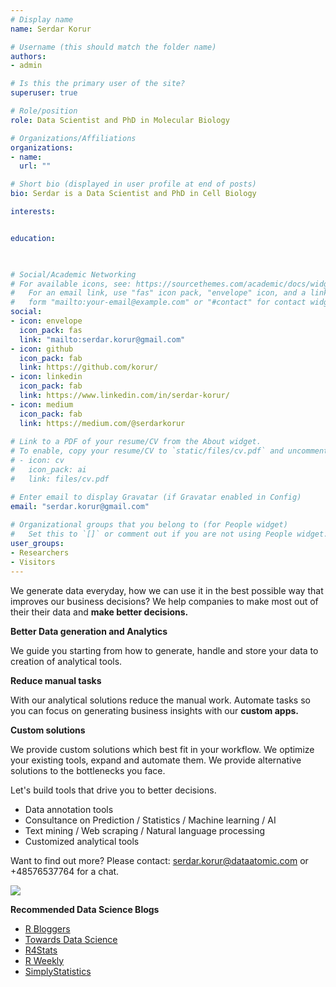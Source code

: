 ```yaml
---
# Display name
name: Serdar Korur

# Username (this should match the folder name)
authors:
- admin

# Is this the primary user of the site?
superuser: true

# Role/position
role: Data Scientist and PhD in Molecular Biology

# Organizations/Affiliations
organizations:
- name: 
  url: ""

# Short bio (displayed in user profile at end of posts)
bio: Serdar is a Data Scientist and PhD in Cell Biology

interests:


education:

  

# Social/Academic Networking
# For available icons, see: https://sourcethemes.com/academic/docs/widgets/#icons
#   For an email link, use "fas" icon pack, "envelope" icon, and a link in the
#   form "mailto:your-email@example.com" or "#contact" for contact widget.
social:
- icon: envelope
  icon_pack: fas
  link: "mailto:serdar.korur@gmail.com"
- icon: github
  icon_pack: fab
  link: https://github.com/korur/
- icon: linkedin
  icon_pack: fab
  link: https://www.linkedin.com/in/serdar-korur/
- icon: medium
  icon_pack: fab
  link: https://medium.com/@serdarkorur
  
# Link to a PDF of your resume/CV from the About widget.
# To enable, copy your resume/CV to `static/files/cv.pdf` and uncomment the lines below.  
# - icon: cv
#   icon_pack: ai
#   link: files/cv.pdf

# Enter email to display Gravatar (if Gravatar enabled in Config)
email: "serdar.korur@gmail.com"
  
# Organizational groups that you belong to (for People widget)
#   Set this to `[]` or comment out if you are not using People widget.  
user_groups:
- Researchers
- Visitors
---
```


We generate data everyday, how we can use it in the best possible way that improves our business decisions?  We help companies to make most out of their their data and **make better decisions.** 

**Better Data generation and Analytics**  

We guide you starting from how to generate, handle and store your data to creation of analytical tools.
 
**Reduce manual tasks**

With our analytical solutions reduce the manual work. Automate tasks so you can focus on generating business insights with our **custom apps.**

**Custom solutions**

We provide custom solutions which best fit in your workflow. We optimize your existing tools, expand and automate them. We provide alternative solutions to the bottlenecks you face. 


Let's build tools that drive you to better decisions. 

* Data annotation tools
* Consultance on Prediction / Statistics / Machine learning / AI
* Text mining / Web scraping / Natural language processing
* Customized analytical tools

Want to find out more? Please contact: serdar.korur@dataatomic.com or +48576537764 for a chat.




  
![](/img/turbina_z.gif)  

  
  
    
    
**Recommended Data Science Blogs**

* [R Bloggers](https://www.r-bloggers.com/)
* [Towards Data Science](https://towardsdatascience.com/)
* [R4Stats](http://r4stats.com/)
* [R Weekly](https://rweekly.org/)
* [SimplyStatistics]( https://simplystatistics.org/)